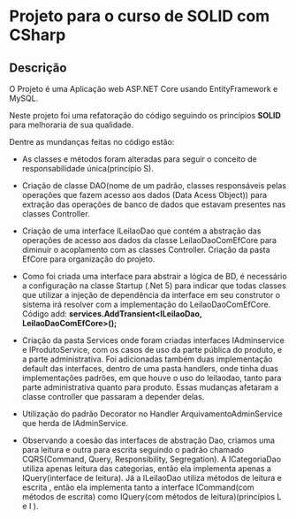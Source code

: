 # Projeto para o curso de SOLID com CSharp
<h2>Descrição</h2>
O Projeto é uma Aplicação web ASP.NET Core usando EntityFramework e MySQL.
<p>Neste projeto foi uma refatoração do código seguindo os princípios <strong>SOLID</strong> para melhoraria de sua qualidade.</p>


Dentre as mundanças feitas no código estão:

- As classes e métodos foram alteradas para seguir o conceito de responsabilidade única(princípio S).

- Criação de classe DAO(nome de um padrão, classes responsáveis pelas operações que fazem acesso aos dados (Data Acess Object)) para extração das operações de banco de dados que estavam presentes nas classes Controller.

- Criação de uma interface ILeilaoDao que contém a abstração das operações de acesso aos dados da classe LeilaoDaoComEfCore para diminuir o acoplamento com as classes Controller. Criação da pasta EfCore para organização do projeto.

- Como foi criada uma interface para abstrair a lógica de BD, é necessário a configuração na classe Startup (.Net 5) para indicar que todas classes que utilizar a injeção de dependência da interface em seu construtor o sistema irá resolver com a implementação do LeilaoDaoComEfCore. Código add:
<strong>services.AddTransient<ILeilaoDao, LeilaoDaoComEfCore>();</strong>

- Criação da pasta Services onde foram criadas interfaces IAdminservice e IProdutoService, com os casos de uso da parte pública do produto, e a parte administrativa. Foi adicionadas também duas implementação default das interfaces, dentro de uma pasta handlers, onde tinha duas implementações padrões, em que houve o uso do leilaodao, tanto para parte administrativa quanto para produto. Essas mudanças afetaram a classe controller que passaram a depender delas.

- Utilização do padrão Decorator no Handler ArquivamentoAdminService que herda de IAdminService.

- Observando a coesão das interfaces de abstração Dao, criamos uma para leitura e outra para escrita seguindo o padrão chamado CQRS(Command, Query, Responsibility, Segregation). A ICategoriaDao utiliza apenas leitura das categorias, então ela implementa apenas a IQuery(interface de leitura). Já a ILeilaoDao utiliza métodos de leitura e escrita , então ela implementa tanto a interface ICommand(com métodos de escrita) como IQuery(com métodos de leitura)(princípios L e I ).

